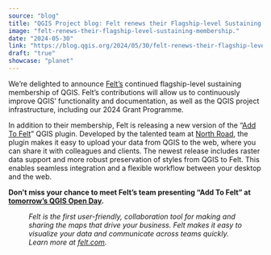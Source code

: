 ```yaml
---
source: "blog"
title: "QGIS Project blog: Felt renews their Flagship-level Sustaining Membership"
image: "felt-renews-their-flagship-level-sustaining-membership."
date: "2024-05-30"
link: "https://blog.qgis.org/2024/05/30/felt-renews-their-flagship-level-sustaining-membership/"
draft: "true"
showcase: "planet"
---
```


<p>We’re delighted to announce <a href="https://felt.com/">Felt’s</a> continued flagship-level sustaining membership of QGIS. Felt’s contributions will allow us to continuously improve QGIS’ functionality and documentation, as well as the QGIS project infrastructure, including our 2024 Grant Programme.</p>



<p>In addition to their membership, Felt is releasing a new version of the “<a href="https://plugins.qgis.org/plugins/felt/">Add To Felt</a>” QGIS plugin. Developed by the talented team at <a href="https://north-road.com/">North Road</a>, the plugin makes it easy to upload your data from QGIS to the web, where you can share it with colleagues and clients. The newest release includes raster data support and more robust preservation of styles from QGIS to Felt. This enables seamless integration and a flexible workflow between your desktop and the web.</p>



<p><strong>Don&#8217;t miss your chance to meet Felt&#8217;s team presenting &#8220;Add To Felt&#8221; at <a href="https://github.com/qgis/QGIS/wiki/QOD-May-2024">tomorrow&#8217;s QGIS Open Day</a>. </strong></p>



<figure class="wp-block-embed is-type-video is-provider-youtube wp-block-embed-youtube wp-embed-aspect-16-9 wp-has-aspect-ratio"><div class="wp-block-embed__wrapper">
<div class="jetpack-video-wrapper"></div>
</div><figcaption class="wp-element-caption"><em>Felt is the first user-friendly, collaboration tool for making and sharing the maps that drive your business. Felt makes it easy to visualize your data and communicate across teams quickly. Learn more at <a href="https://felt.com/">felt.com</a>.</em></figcaption></figure>



<p></p>
